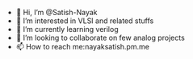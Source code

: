 - 👋 Hi, I’m @Satish-Nayak
- 👀 I’m interested in VLSI and related stuffs
- 🌱 I’m currently learning verilog
- 💞️ I’m looking to collaborate on few analog projects
- 📫 How to reach me:nayaksatish.pm.me

<!---
Satish-Nayak/Satish-Nayak is a ✨ special ✨ repository because its `README.md` (this file) appears on your GitHub profile.
You can click the Preview link to take a look at your changes.
--->

